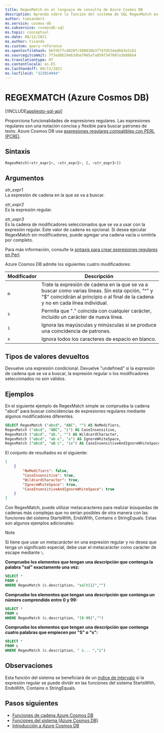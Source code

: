 ```yaml
---
title: RegexMatch en el lenguaje de consulta de Azure Cosmos DB
description: Aprenda sobre la función del sistema de SQL RegexMatch en Azure Cosmos DB.
author: timsander1
ms.service: cosmos-db
ms.subservice: cosmosdb-sql
ms.topic: conceptual
ms.date: 08/12/2021
ms.author: tisande
ms.custom: query-reference
ms.openlocfilehash: b6fd5ffc4028fc508838b3f747d534ad663e2cb1
ms.sourcegitcommit: 7f3ed8b29e63dbe7065afa8597347887a3b866b4
ms.translationtype: HT
ms.contentlocale: es-ES
ms.lasthandoff: 08/13/2021
ms.locfileid: "122014944"
---
```

# <a name="regexmatch-azure-cosmos-db"></a>REGEXMATCH (Azure Cosmos DB)
[!INCLUDE[appliesto-sql-api](includes/appliesto-sql-api.md)]

Proporciona funcionalidades de expresiones regulares. Las expresiones regulares son una notación concisa y flexible para buscar patrones de texto. Azure Cosmos DB usa [expresiones regulares compatibles con PERL (PCRE)](http://www.pcre.org/). 

## <a name="syntax"></a>Sintaxis
  
```sql
RegexMatch(<str_expr1>, <str_expr2>, [, <str_expr3>])  
```  
  
## <a name="arguments"></a>Argumentos
  
*str_expr1*  
   La expresión de cadena en la que se va a buscar.  
  
*str_expr2*  
   Es la expresión regular.

*str_expr3*  
   Es la cadena de modificadores seleccionados que se va a usar con la expresión regular. Este valor de cadena es opcional. Si desea ejecutar RegexMatch sin modificadores, puede agregar una cadena vacía u omitirla por completo. 

Para más información, consulte la [sintaxis para crear expresiones regulares en Perl](https://perldoc.perl.org/perlre). 

Azure Cosmos DB admite los siguientes cuatro modificadores:

| Modificador | Descripción |
| ------ | ----------- |
| `m` | Trate la expresión de cadena en la que se va a buscar como varias líneas. Sin esta opción, "^" y "$" coincidirán al principio o al final de la cadena y no en cada línea individual. |
| `s` | Permita que "." coincida con cualquier carácter, incluido un carácter de nueva línea. | 
| `i` | Ignora las mayúsculas y minúsculas si se produce una coincidencia de patrones. |
| `x` | Ignora todos los caracteres de espacio en blanco. |

## <a name="return-types"></a>Tipos de valores devueltos
  
  Devuelve una expresión condicional. Devuelve "undefined" si la expresión de cadena que se va a buscar, la expresión regular o los modificadores seleccionados no son válidos.
  
## <a name="examples"></a>Ejemplos
  
En el siguiente ejemplo de RegexMatch simple se comprueba la cadena "abcd" para buscar coincidencias de expresiones regulares mediante algunos modificadores diferentes.
  
```sql
SELECT RegexMatch ("abcd", "ABC", "") AS NoModifiers, 
RegexMatch ("abcd", "ABC", "i") AS CaseInsensitive, 
RegexMatch ("abcd", "ab.", "") AS WildcardCharacter,
RegexMatch ("abcd", "ab c", "x") AS IgnoreWhiteSpace, 
RegexMatch ("abcd", "aB c", "ix") AS CaseInsensitiveAndIgnoreWhiteSpace 
```  
  
 El conjunto de resultados es el siguiente:  
  
```json
[
    {
        "NoModifiers": false,
        "CaseInsensitive": true,
        "WildcardCharacter": true,
        "IgnoreWhiteSpace": true,
        "CaseInsensitiveAndIgnoreWhiteSpace": true
    }
]
```

Con RegexMatch, puede utilizar metacaracteres para realizar búsquedas de cadenas más complejas que no serían posibles de otra manera con las funciones del sistema StartsWith, EndsWith, Contains o StringEquals. Estas son algunos ejemplos adicionales:

> [!NOTE] 
> Si tiene que usar un metacarácter en una expresión regular y no desea que tenga un significado especial, debe usar el metacarácter como carácter de escape mediante `\`.

**Compruebe los elementos que tengan una descripción que contenga la palabra "sal" exactamente una vez:**

```sql
SELECT * 
FROM c 
WHERE RegexMatch (c.description, "salt{1}","")
```

**Compruebe los elementos que tengan una descripción que contenga un número comprendido entre 0 y 99:**

```sql
SELECT * 
FROM c 
WHERE RegexMatch (c.description, "[0-99]","")
```

**Compruebe los elementos que tengan una descripción que contenga cuatro palabras que empiecen por "S" o "s":**

```sql
SELECT * 
FROM c 
WHERE RegexMatch (c.description, " s... ","i")
```

## <a name="remarks"></a>Observaciones

Esta función del sistema se beneficiará de un [índice de intervalo](index-policy.md#includeexclude-strategy) si la expresión regular se puede dividir en las funciones del sistema StartsWith, EndsWith, Contains o StringEquals.

## <a name="next-steps"></a>Pasos siguientes

- [Funciones de cadena Azure Cosmos DB](sql-query-string-functions.md)
- [Funciones del sistema (Azure Cosmos DB)](sql-query-system-functions.md)
- [Introducción a Azure Cosmos DB](introduction.md)
